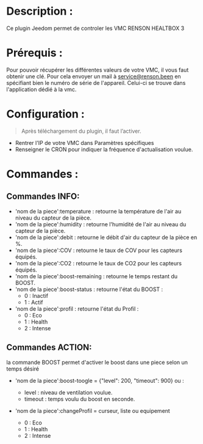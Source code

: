 Description :
===

Ce plugin Jeedom permet de controler les VMC RENSON HEALTBOX 3


Prérequis :
===
Pour pouvoir récupérer les différentes valeurs de votre VMC, il vous faut obtenir une clé.
Pour cela envoyer un mail à service@renson.been en spécifiant bien le numéro de série de l'appareil.
Celui-ci se trouve dans l'application dédié à la vmc.


Configuration :
===
> Après téléchargement du plugin, il faut l’activer.

- Rentrer l'IP de votre VMC dans Paramètres spécifiques
- Renseigner le CRON pour indiquer la fréquence d'actualisation voulue.

Commandes :
===


Commandes INFO:
---

- 'nom de la piece':temperature : retourne la température de l'air au niveau du capteur de la pièce.
- 'nom de la piece':humidity : retourne l'humidité de l'air au niveau du capteur de la pièce.
- 'nom de la piece':debit : retourne le débit d'air du capteur de la pièce en %.
- 'nom de la piece':COV : retourne le taux de COV pour les capteurs équipés.
- 'nom de la piece':CO2 : retourne le taux de CO2 pour les capteurs équipés.
- 'nom de la piece':boost-remaining : retourne le temps restant du BOOST.
- 'nom de la piece':boost-status : retourne l'état du BOOST :
   - 0 : Inactif
   - 1 : Actif
- 'nom de la piece':profil : retourne l'état du Profil :
   - 0 : Eco
   - 1 : Health
   - 2 : Intense


Commandes ACTION:
---

la commande BOOST permet d'activer le boost dans une piece selon un temps désiré

- 'nom de la piece':boost-toogle  = {"level": 200, "timeout": 900} ou : 
   - level : niveau de ventilation voulue.
   - timeout : temps voulu du boost en seconde.

- 'nom de la piece':changeProfil  =  curseur, liste ou equipement
   - 0 : Eco
   - 1 : Health
   - 2 : Intense
